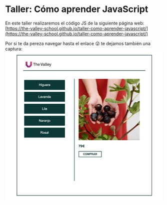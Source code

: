 # Taller: Cómo aprender JavaScript

En este taller realizaremos el código JS de la siguiente página web:
[https://the-valley-school.github.io/taller-como-aprender-javascript/](https://the-valley-school.github.io/taller-como-aprender-javascript/)

Por si te da pereza navegar hasta el enlace 😜 te dejamos también una captura:
![Resultado](./assets/imgs/resultado.png)
